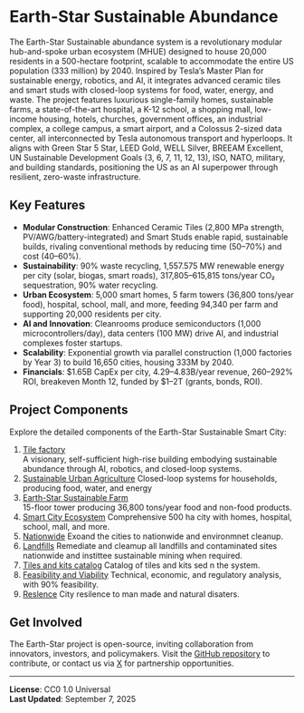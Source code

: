 # Earth-Star Sustainable Abundance

The Earth-Star Sustainable abundance system is a revolutionary modular hub-and-spoke urban ecosystem (MHUE) designed to house 20,000 residents in a 500-hectare footprint, scalable to accommodate the entire US population (333 million) by 2040. Inspired by Tesla’s Master Plan for sustainable energy, robotics, and AI, it integrates advanced ceramic tiles and smart studs with closed-loop systems for food, water, energy, and waste. The project features luxurious single-family homes, sustainable farms, a state-of-the-art hospital, a K-12 school, a shopping mall, low-income housing, hotels, churches, government offices, an industrial complex, a college campus, a smart airport, and a Colossus 2-sized data center, all interconnected by Tesla autonomous transport and hyperloops. It aligns with Green Star 5 Star, LEED Gold, WELL Silver, BREEAM Excellent, UN Sustainable Development Goals (3, 6, 7, 11, 12, 13), ISO, NATO, military, and building standards, positioning the US as an AI superpower through resilient, zero-waste infrastructure.

## Key Features
- **Modular Construction**: Enhanced Ceramic Tiles (2,800 MPa strength, PV/AWG/battery-integrated) and Smart Studs enable rapid, sustainable builds, rivaling conventional methods by reducing time (50–70%) and cost (40–60%).
- **Sustainability**: 90% waste recycling, 1,557.575 MW renewable energy per city (solar, biogas, smart roads), 317,805–615,815 tons/year CO₂ sequestration, 90% water recycling.
- **Urban Ecosystem**: 5,000 smart homes, 5 farm towers (36,800 tons/year food), hospital, school, mall, and more, feeding 94,340 per farm and supporting 20,000 residents per city.
- **AI and Innovation**: Cleanrooms produce semiconductors (1,000 microcontrollers/day), data centers (100 MW) drive AI, and industrial complexes foster startups.
- **Scalability**: Exponential growth via parallel construction (1,000 factories by Year 3) to build 16,650 cities, housing 333M by 2040.
- **Financials**: $1.65B CapEx per city, $4.29–$4.83B/year revenue, 260–292% ROI, breakeven Month 12, funded by $1–2T (grants, bonds, ROI).

## Project Components
Explore the detailed components of the Earth-Star Sustainable Smart City:

1. [Tile factory](docs/01-tilefactory.md)  
   A visionary, self-sufficient high-rise building embodying sustainable abundance through AI, robotics, and closed-loop systems.
2. [Sustainable Urban Agriculture](docs/02-UrbanArculture.md) 
   Closed-loop systems for households, producing food, water, and energy
3. [Earth-Star Sustainable Farm](docs/03-UrbanFarms)  
   15-floor tower producing 36,800 tons/year food and non-food products.
4. [Smart City Ecosystem](docs/04-SmartCity.md) 
   Comprehensive 500 ha city with homes, hospital, school, mall, and more.
5. [Nationwide](docs/05-nationwide.md) 
   Exoand the cities to nationwide and environmnet cleanup.
6. [Landfills](docs/06-landfill.md) 
 Remediate and cleamup all landfills and contaminated sites nationwide and instittee sustainable mining when required.
7. [Tiles and kits catalog](docs/07-tilesandkits.md) 
   Catalog of tiles and kits sed n the system.
8. [Feasibility and Viability](docs/08-feasability.md) 
   Technical, economic, and regulatory analysis, with 90% feasibility.
9. [Reslence](docs/09-resilience.md) 
    City resilence to man made and natural disaters.


## Get Involved
The Earth-Star project is open-source, inviting collaboration from innovators, investors, and policymakers. Visit the [GitHub repository](https://github.com/drcarver/EarthStarSmartCity) to contribute, or contact us via [X](https://x.com/) for partnership opportunities.

---

**License**: CC0 1.0 Universal  
**Last Updated**: September 7, 2025
